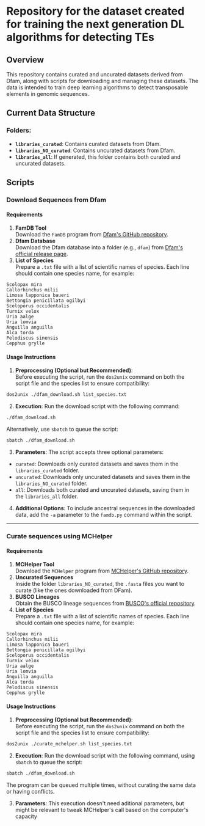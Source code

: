# Repository for the dataset created for training the next generation DL algorithms for detecting TEs

## Overview

This repository contains curated and uncurated datasets derived from Dfam, along with scripts for downloading and managing these datasets. The data is intended to train deep learning algorithms to detect transposable elements in genomic sequences.

## Current Data Structure

### Folders:
- **`libraries_curated`**: Contains curated datasets from Dfam.  
- **`libraries_NO_curated`**: Contains uncurated datasets from Dfam.  
- **`libraries_all`**: If generated, this folder contains both curated and uncurated datasets.


## Scripts

### Download Sequences from Dfam

#### Requirements
1. **FamDB Tool**  
   Download the `FamDB` program from [Dfam's GitHub repository](https://github.com/Dfam-consortium/FamDB).  
2. **Dfam Database**  
   Download the Dfam database into a folder (e.g., `dfam`) from [Dfam's official release page](https://dfam.org/releases/Dfam_3.8/families/FamDB/).  
3. **List of Species**  
   Prepare a `.txt` file with a list of scientific names of species. Each line should contain one species name, for example:  

```
Scolopax mira
Callorhinchus milii
Limosa lapponica baueri
Bettongia penicillata ogilbyi
Sceloporus occidentalis
Turnix velox
Uria aalge
Uria lomvia
Anguilla anguilla
Alca torda
Pelodiscus sinensis
Cepphus grylle
```

#### Usage Instructions

1. **Preprocessing (Optional but Recommended)**:  
Before executing the script, run the `dos2unix` command on both the script file and the species list to ensure compatibility:  
```bash
dos2unix ./dfam_download.sh list_species.txt
```

2. **Execution**:
Run the download script with the following command:
```bash
./dfam_download.sh
```
Alternatively, use `sbatch` to queue the script:
```bash
sbatch ./dfam_download.sh
```

3. **Parameters**:
The script accepts three optional parameters:
*  `curated`: Downloads only curated datasets and saves them in the `libraries_curated` folder.
*  `uncurated`: Downloads only uncurated datasets and saves them in the `libraries_NO_curated` folder.
*  `all`: Downloads both curated and uncurated datasets, saving them in the `libraries_all` folder.

4. **Additional Options**:
To include ancestral sequences in the downloaded data, add the `-a` parameter to the `famdb.py` command within the script.

---

### Curate sequences using MCHelper

#### Requirements
1. **MCHelper Tool**  
   Download the `MCHelper` program from [MCHelper's GitHub repository](https://github.com/GonzalezLab/MCHelper).  
2. **Uncurated Sequences**  
   Inside the folder `libraries_NO_curated`, the `.fasta` files you want to curate (like the ones downloaded from DFam).  
3. **BUSCO Lineages**  
   Obtain the BUSCO lineage sequences from [BUSCO's official repository](https://busco-data.ezlab.org/v5/data/lineages/).  
4. **List of Species**  
   Prepare a `.txt` file with a list of scientific names of species. Each line should contain one species name, for example:  

```
Scolopax mira
Callorhinchus milii
Limosa lapponica baueri
Bettongia penicillata ogilbyi
Sceloporus occidentalis
Turnix velox
Uria aalge
Uria lomvia
Anguilla anguilla
Alca torda
Pelodiscus sinensis
Cepphus grylle
```

#### Usage Instructions

1. **Preprocessing (Optional but Recommended)**:  
Before executing the script, run the `dos2unix` command on both the script file and the species list to ensure compatibility:  
```bash
dos2unix ./curate_mchelper.sh list_species.txt
```

2. **Execution**:
Run the download script with the following command, using `sbatch` to queue the script:
```bash
sbatch ./dfam_download.sh
```
The program can be queued multiple times, without curating the same data or having conflicts.

3. **Parameters**:
This execution doesn't need aditional parameters, but might be relevant to tweak MCHelper's call based on the computer's capacity
